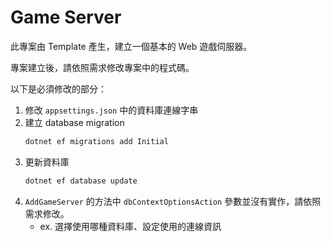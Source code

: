 # Game Server

此專案由 Template 產生，建立一個基本的 Web 遊戲伺服器。

專案建立後，請依照需求修改專案中的程式碼。

以下是必須修改的部分：

1. 修改 `appsettings.json` 中的資料庫連線字串
2. 建立 database migration
    ```bash
    dotnet ef migrations add Initial
    ```
3. 更新資料庫
    ```bash
    dotnet ef database update
    ```
4. `AddGameServer` 的方法中 `dbContextOptionsAction` 參數並沒有實作，請依照需求修改。
   - ex. 選擇使用哪種資料庫、設定使用的連線資訊
